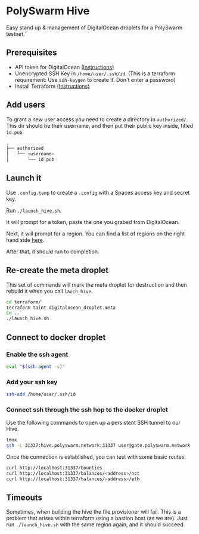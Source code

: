 # PolySwarm Hive

Easy stand up & management of DigitalOcean droplets for a PolySwarm testnet.`

## Prerequisites

* API token for DigitalOcean
  [(Instructions)](https://www.digitalocean.com/community/tutorials/how-to-use-the-digitalocean-api-v2)
* Unencrypted SSH Key in `/home/user/.ssh/id`. (This is a terraform requirement: Use `ssh-keygen` to create it. Don't enter a password)
* Install Terraform [(Instructions)](https://www.terraform.io/intro/getting-started/install.html)

## Add users

To grant a new user access you need to create a directory in `authorized/`. This dir should be their username, and then put their public key inside, titled `id.pub`.

```bash
.
├── authorized
│   └── <username>
│       └── id.pub
```

## Launch it

Use `.config.temp` to create a `.config` with a Spaces access key and secret key.

Run `./launch_hive.sh`.

It will prompt for a token, paste the one you grabed from DigitalOcean.

Next, it will prompt for a region. You can find a list of regions on the right hand side [here](https://status.digitalocean.com/).

After that, it should run to completion.

## Re-create the meta droplet

This set of commands will mark the meta droplet for destruction and then rebuild it when you call `lauch_hive`.

```bash
cd terraform/
terraform taint digitalocean_droplet.meta
cd ..`
./launch_hive.sh
```

## Connect to docker droplet

### Enable the ssh agent

```bash
eval "$(ssh-agent -s)"
```

### Add your ssh key

```bash
ssh-add /home/user/.ssh/id
```

### Connect ssh through the ssh hop to the docker droplet

Use the following commands to open up a persistent SSH tunnel to our Hive.

```bash
tmux
ssh -L 31337:hive.polyswarm.network:31337 user@gate.polyswarm.network
```

Once the connection is established, you can test with some basic routes.

```bash
curl http://localhost:31337/bounties
curl http://localhost:31337/balances/<address>/nct
curl http://localhost:31337/balances/<address>/eth
```

## Timeouts

Sometimes, when building the hive the file provisioner will fail. This is a problem that arises within terraform using a bastion host (as we are). Just run `./launch_hive.sh` with the same region again, and it should succeed.
